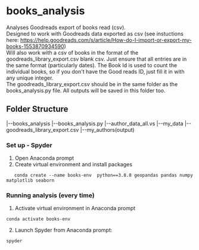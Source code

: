 # books_analysis
Analyses Goodreads export of books read (csv). <br>
Designed to work with Goodreads data exported as csv (see instuctions here: https://help.goodreads.com/s/article/How-do-I-import-or-export-my-books-1553870934590) <br>
Will also work with a csv of books in the format of the goodreads_library_export.csv blank csv. Just ensure that all entries are in the same format (particularly dates). The Book Id is used to count the individual books, so if you don't have the Good reads ID, just fill it in with any unique integer. <br>
The goodreads_library_export.csv should be in the same folder as the books_analysis.py file. All outputs will be saved in this folder too. 

## Folder Structure 
|--books_analysis
   |--books_analysis.py
   |--author_data_all.vs
|--my_data
   |--goodreads_library_export.csv
   |--my_authors(output)
   
### Set up - Spyder 
1. Open Anaconda prompt
2. Create virtual environment and install packages 
```
   conda create --name books-env  python==3.8.8 geopandas pandas numpy matplotlib seaborn
```
### Running analysis (every time)
1. Activate virtual environment in Anaconda prompt
```
conda activate books-env
```

2. Launch Spyder from Anaconda prompt:

```
spyder
```

